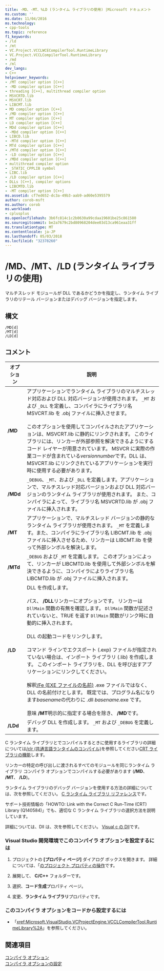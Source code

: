 ```yaml
---
title: -MD、-MT、%LD (ランタイム ライブラリの使用) |Microsoft ドキュメント
ms.custom: ''
ms.date: 11/04/2016
ms.technology:
- cpp-tools
ms.topic: reference
f1_keywords:
- /ld
- /mt
- VC.Project.VCCLWCECompilerTool.RuntimeLibrary
- VC.Project.VCCLCompilerTool.RuntimeLibrary
- /md
- /ml
dev_langs:
- C++
helpviewer_keywords:
- /MT compiler option [C++]
- -MD compiler option [C++]
- threading [C++], multithread compiler option
- MSVCRTD.lib
- MSVCRT.lib
- LIBCMT.lib
- MD compiler option [C++]
- /MD compiler option [C++]
- MT compiler option [C++]
- LD compiler option [C++]
- MDd compiler option [C++]
- -MDd compiler option [C++]
- LIBCD.lib
- -MTd compiler option [C++]
- MTd compiler option [C++]
- /MTd compiler option [C++]
- -LD compiler option [C++]
- /MDd compiler option [C++]
- multithread compiler option
- _STATIC_CPPLIB symbol
- LIBC.lib
- /LD compiler option [C++]
- DLLs [C++], compiler options
- LIBCMTD.lib
- -MT compiler option [C++]
ms.assetid: cf7ed652-dc3a-49b3-aab9-ad60e5395579
author: corob-msft
ms.author: corob
ms.workload:
- cplusplus
ms.openlocfilehash: 3b6fc814c1c2b0630a99cdaa19601be25c861580
ms.sourcegitcommit: be2a7679c2bd80968204dee03d13ca961eaa31ff
ms.translationtype: MT
ms.contentlocale: ja-JP
ms.lasthandoff: 05/03/2018
ms.locfileid: "32378260"
---
```

# <a name="md-mt-ld-use-run-time-library"></a>/MD、/MT、/LD (ランタイム ライブラリの使用)
マルチスレッド モジュールが DLL であるかどうかを指定し、ランタイム ライブラリのリテール バージョンまたはデバッグ バージョンを指定します。  
  
## <a name="syntax"></a>構文  
  
```  
/MD[d]  
/MT[d]  
/LD[d]  
```  
  
## <a name="remarks"></a>コメント  
  
|オプション|説明|  
|------------|-----------------|  
|**/MD**|アプリケーションでランタイム ライブラリのマルチスレッド対応および DLL 対応バージョンが使用されます。 `_MT` および `_DLL` を定義し、コンパイラにライブラリ名 MSVCRT.lib を .obj ファイルに挿入させます。<br /><br /> このオプションを使用してコンパイルされたアプリケーションは、MSVCRT.lib に静的にリンクされます。 このライブラリには、リンカーが外部参照を解決できるようにするコード レイヤーが用意されています。 MSVCR に実際の作業コードが含まれている*versionnumber*です。DLL は、MSVCRT.lib にリンクされているアプリケーションを実行時に使用する必要があります。|  
|**/MDd**|`_DEBUG`、`_MT`、および `_DLL` を定義します。アプリケーションで、マルチスレッド対応バージョンおよび DLL 対応バージョンのランタイム ライブラリが使用されます。 また、コンパイラによって、ライブラリ名 MSVCRTD.lib が .obj ファイルに挿入されます。|  
|**/MT**|アプリケーションで、マルチスレッド バージョンの静的なランタイム ライブラリが使用されます。 `_MT` を定義します。また、コンパイラにライブラリ名 LIBCMT.lib を .obj ファイルに挿入させるため、リンカーは LIBCMT.lib を使って外部シンボルを解決します。|  
|**/MTd**|`_DEBUG` および `_MT` を定義します。 このオプションによって、リンカーが LIBCMTD.lib を使用して外部シンボルを解決できるように、コンパイラによりライブラリ名 LIBCMTD.lib が .obj ファイルに挿入されます。|  
|**/LD**|DLL を作成します。<br /><br /> パス、 **/DLL**リンカーにオプションです。 リンカーは `DllMain` 関数の有無を確認します。 `DllMain` 関数が記述されていないと、TRUE を返す `DllMain` 関数がリンク時に自動的に挿入されます。<br /><br /> DLL の起動コードをリンクします。<br /><br /> コマンド ラインでエクスポート (.exp) ファイルが指定されていない場合は、インポート ライブラリ (.lib) を作成します。 このインポート ライブラリを、DLL を呼び出すアプリケーションにリンクしてください。<br /><br /> 解釈[/Fe (EXE ファイルの名前)](../../build/reference/fe-name-exe-file.md) .exe ファイルではなく、DLL の名前付けとします。 既定では、プログラム名になります*basename*の代わりに .dll *basename*.exe です。<br /><br /> 意味 **/MT**明示的に指定する場合を除き、 **/MD**です。|  
|**/LDd**|デバッグ DLL を作成します。 `_MT` および `_DEBUG` を定義します。|  
  
 C ランタイム ライブラリとでコンパイルするときに使用するライブラリの詳細については[/clr (共通言語ランタイムのコンパイル)](../../build/reference/clr-common-language-runtime-compilation.md)を参照してください[CRT ライブラリの機能](../../c-runtime-library/crt-library-features.md)します。  
  
 リンカーの特定の呼び出しに渡されるすべてのモジュールを同じランタイム ライブラリ コンパイラ オプションでコンパイルする必要があります (**/MD**、 **/MT**、 **/LD**)。  
  
 ランタイム ライブラリのデバッグ バージョンを使用する方法の詳細については、次を参照してください。 [C ランタイム ライブラリ リファレンス](../../c-runtime-library/c-run-time-library-reference.md)です。  
  
 サポート技術情報の「HOWTO: Link with the Correct C Run-Time (CRT) Library (Q140584)」でも、適切な C ランタイム ライブラリの選択方法を説明しています。  
  
 詳細については、Dll は、次を参照してください。 [Visual c の Dll](../../build/dlls-in-visual-cpp.md)です。  
  
### <a name="to-set-this-compiler-option-in-the-visual-studio-development-environment"></a>Visual Studio 開発環境でこのコンパイラ オプションを設定するには  
  
1.  プロジェクトの **[プロパティ ページ]** ダイアログ ボックスを開きます。 詳細については、「[のプロジェクト プロパティの操作](../../ide/working-with-project-properties.md)です。  
  
2.  展開して、 **C/C++** フォルダーです。  
  
3.  選択、**コード生成**プロパティ ページ。  
  
4.  変更、**ランタイム ライブラリ**プロパティです。  
  
### <a name="to-set-this-compiler-option-programmatically"></a>このコンパイラ オプションをコードから設定するには  
  
-   「<xref:Microsoft.VisualStudio.VCProjectEngine.VCCLCompilerTool.RuntimeLibrary%2A>」を参照してください。  
  
## <a name="see-also"></a>関連項目  
 [コンパイラ オプション](../../build/reference/compiler-options.md)   
 [コンパイラ オプションの設定](../../build/reference/setting-compiler-options.md)